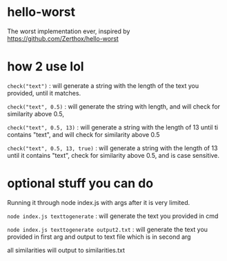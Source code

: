# hello-worst
The worst implementation ever, inspired by https://github.com/Zerthox/hello-worst

# how 2 use lol
`check("text")` : will generate a string with the length of the text you provided, until it matches.

`check("text", 0.5)` : will generate the string with length, and will check for similarity above 0.5,

`check("text", 0.5, 13)` : will generate a string with the length of 13 until ti contains "text", and will check for similarity above 0.5

`check("text", 0.5, 13, true)` : will generate a string with the length of 13 until it contains "text", check for similarity above 0.5, and is case sensitive.


# optional stuff you can do
Running it through node index.js with args after it is very limited.

`node index.js texttogenerate` : will generate the text you provided in cmd

`node index.js texttogenerate output2.txt` : will generate the text you provided in first arg and output to text file which is in second arg


all similarities will output to similarities.txt
